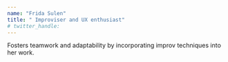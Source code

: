 ```yaml
---
name: "Frida Sulen"
title: " Improviser and UX enthusiast"
# twitter_handle: 
---
```

Fosters teamwork and adaptability by incorporating improv techniques into her work.

